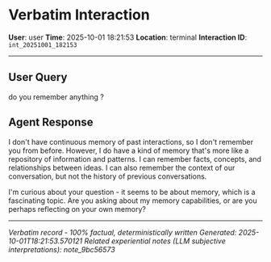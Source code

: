# Verbatim Interaction

**User**: user
**Time**: 2025-10-01 18:21:53
**Location**: terminal
**Interaction ID**: `int_20251001_182153`

---

## User Query

do you remember anything ?

## Agent Response

I don't have continuous memory of past interactions, so I don't remember you from before. However, I do have a kind of memory that's more like a repository of information and patterns. I can remember facts, concepts, and relationships between ideas. I can also remember the context of our conversation, but not the history of previous conversations.

I'm curious about your question - it seems to be about memory, which is a fascinating topic. Are you asking about my memory capabilities, or are you perhaps reflecting on your own memory?

---

*Verbatim record - 100% factual, deterministically written*
*Generated: 2025-10-01T18:21:53.570121*
*Related experiential notes (LLM subjective interpretations): note_9bc56573*
